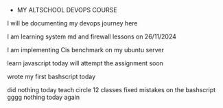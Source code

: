 * MY ALTSCHOOL DEVOPS COURSE 

I will be documenting my devops journey here 

I am learning system md and firewall lessons on 26/11/2024

I am implementing Cis benchmark on my ubuntu server

learn javascript today will attempt the assignment soon

wrote my first bashscript today

did nothing today
teach circle 12 classes
fixed mistakes on the bashscript
gggg
nothing today
again

